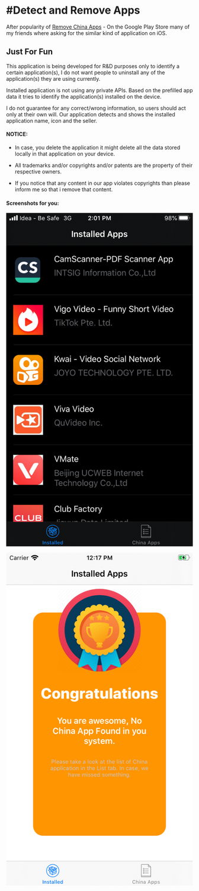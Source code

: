 # #Detect and Remove Apps
After popularity of [Remove China Apps](https://play.google.com/store/apps/details?id=com.chinaappsremover) - On the Google Play Store many of my friends where asking for the similar kind of application on iOS.

## Just For Fun
This application is being developed for R&D purposes only to identify a certain application(s), I do not want people to uninstall any of the application(s) they are using currently. 

Installed application is not using any private APIs. Based on the prefilled app data it tries to identify the application(s) installed on the device.

I do not guarantee for any correct/wrong information, so users should act only at their own will.  Our application detects and shows the installed application name, icon and the seller. 


#### NOTICE: 
* In case, you delete the application it might delete all the data stored locally in that application on your device.

* All trademarks and/or copyrights and/or patents are the property of their respective owners.  

* If you notice that any content in our app violates copyrights than please inform me so that i remove that content.  

#### Screenshots for you: 
![List of apps installed](InstalledApps.png)

![LCongratulations](Congratulations.png)
